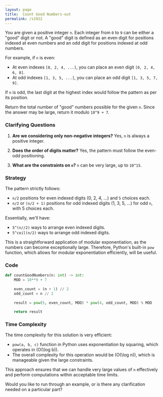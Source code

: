 ```yaml
---
layout: page
title:  Count Good Numbers-out
permalink: /s1922
---
```

You are given a positive integer `n`. Each integer from `0` to `9` can be either a "good" digit or not. A "good" digit is defined as an even digit for positions indexed at even numbers and an odd digit for positions indexed at odd numbers.

For example, if `n` is even:
- At even indexes `[0, 2, 4, ...]`, you can place an even digit `[0, 2, 4, 6, 8]`.
- At odd indexes `[1, 3, 5, ...]`, you can place an odd digit `[1, 3, 5, 7, 9]`.

If `n` is odd, the last digit at the highest index would follow the pattern as per its position.

Return the total number of "good" numbers possible for the given `n`. Since the answer may be large, return it modulo `10^9 + 7`.

### Clarifying Questions
1. **Are we considering only non-negative integers?**
   Yes, `n` is always a positive integer.

2. **Does the order of digits matter?**
   Yes, the pattern must follow the even-odd positioning.

3. **What are the constraints on `n`?**
   `n` can be very large, up to `10^15`.

### Strategy
The pattern strictly follows:
- `n/2` positions for even indexed digits (0, 2, 4, ...) and `5` choices each.
- `n/2` or `(n/2 + 1)` positions for odd indexed digits (1, 3, 5, ...) for odd `n`, with 5 choices each.

Essentially, we'll have:
- `5^(n//2)` ways to arrange even indexed digits.
- `5^ceil(n/2)` ways to arrange odd indexed digits.

This is a straightforward application of modular exponentiation, as the numbers can become exceptionally large. Therefore, Python's built-in `pow` function, which allows for modular exponentiation efficiently, will be useful.

### Code
```python
def countGoodNumbers(n: int) -> int:
    MOD = 10**9 + 7
    
    even_count = (n + 1) // 2
    odd_count = n // 2
    
    result = pow(5, even_count, MOD) * pow(4, odd_count, MOD) % MOD
    
    return result
```

### Time Complexity
The time complexity for this solution is very efficient:
- `pow(a, b, c)` function in Python uses exponentiation by squaring, which operates in \(O(\log b)\).
- The overall complexity for this operation would be \(O(\log n)\), which is manageable given the large constraints.

This approach ensures that we can handle very large values of `n` effectively and perform computations within acceptable time limits.

Would you like to run through an example, or is there any clarification needed on a particular part?